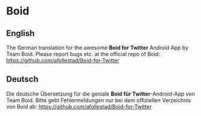 # Boid
## English
The German translation for the awesome **Boid for Twitter** Android App by Team Boid.
Please report bugs etc. at the official repo of Boid: https://github.com/afollestad/Boid-for-Twitter
## Deutsch
Die deutsche Übersetzung für die geniale **Boid für Twitter**-Android-App von Team Boid.
Bitte gebt Fehlermeldungen nur bei dem offiziellen Verzeichnis von Boid ab: https://github.com/afollestad/Boid-for-Twitter
